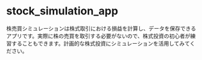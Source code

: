 # stock_simulation_app
株売買シミュレーションは株式取引における損益を計算し、データを保存できるアプリです。実際に株の売買を取引する必要がないので、株式投資の初心者が練習することもできます。計画的な株式投資にシミュレーションを活用してみてください。
